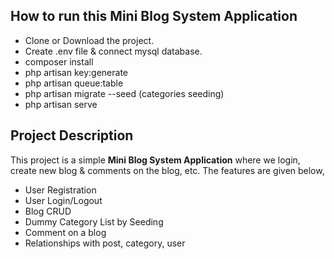 ## How to run this **Mini Blog System Application** 
* Clone or Download the project.
* Create .env file & connect mysql database.
* composer install
* php artisan key:generate
* php artisan queue:table
* php artisan migrate --seed (categories seeding)
* php artisan serve

## Project Description
This project is a simple **Mini Blog System Application** where we login, create new blog & comments on the blog, etc. The features are given below,
* User Registration
* User Login/Logout
* Blog CRUD
* Dummy Category List by Seeding
* Comment on a blog
* Relationships with post, category, user
